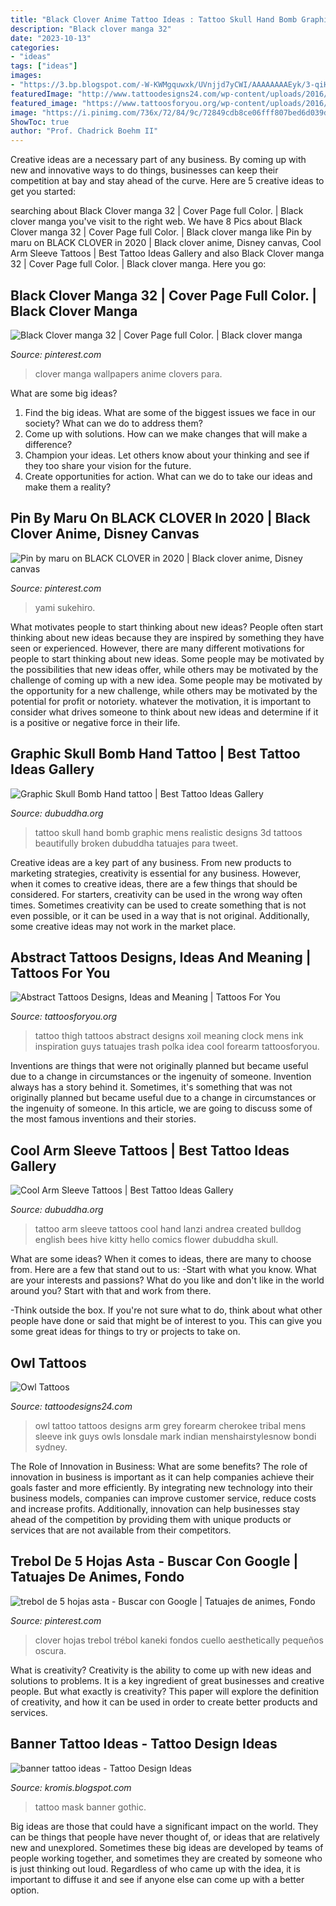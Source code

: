 ```yaml
---
title: "Black Clover Anime Tattoo Ideas : Tattoo Skull Hand Bomb Graphic Mens Realistic Designs 3d Tattoos Beautifully Broken Dubuddha Tatuajes Para Tweet"
description: "Black clover manga 32"
date: "2023-10-13"
categories:
- "ideas"
tags: ["ideas"]
images:
- "https://3.bp.blogspot.com/-W-KWMgquwxk/UVnjjd7yCWI/AAAAAAAAEyk/3-qiHkZNlac/s1600/Mask.jpg"
featuredImage: "http://www.tattoodesigns24.com/wp-content/uploads/2016/01/Owl-TattooTD24085.gif"
featured_image: "https://www.tattoosforyou.org/wp-content/uploads/2016/05/Abstract-Tattoo-for-Men.jpg"
image: "https://i.pinimg.com/736x/72/84/9c/72849cdb8ce06fff807bed6d039d03a9.jpg"
ShowToc: true
author: "Prof. Chadrick Boehm II"
---
```



Creative ideas are a necessary part of any business. By coming up with new and innovative ways to do things, businesses can keep their competition at bay and stay ahead of the curve. Here are 5 creative ideas to get you started:

	

		
searching about Black Clover manga 32 | Cover Page full Color. | Black clover manga you've visit to the right web. We have 8 Pics about Black Clover manga 32 | Cover Page full Color. | Black clover manga like Pin by maru on BLACK CLOVER in 2020 | Black clover anime, Disney canvas, Cool Arm Sleeve Tattoos | Best Tattoo Ideas Gallery and also Black Clover manga 32 | Cover Page full Color. | Black clover manga. Here you go:
		
    
## Black Clover Manga 32 | Cover Page Full Color. | Black Clover Manga

<img loading=lazy src="https://i.pinimg.com/736x/f6/75/be/f675be9255335f8135c346055a5f7874--clovers-manga-art.jpg" onerror="this.onerror=null;this.src='https://tse1.mm.bing.net/th?id=OIP.XhNdq0J2BYajeCQHlI0gIwHaKx&amp;pid=15.1';" alt="Black Clover manga 32 | Cover Page full Color. | Black clover manga">

_Source: pinterest.com_

>clover manga wallpapers anime clovers para. 

	

What are some big ideas?
1. Find the big ideas. What are some of the biggest issues we face in our society? What can we do to address them?
2. Come up with solutions. How can we make changes that will make a difference?
3. Champion your ideas. Let others know about your thinking and see if they too share your vision for the future.
4. Create opportunities for action. What can we do to take our ideas and make them a reality?

    
## Pin By Maru On BLACK CLOVER In 2020 | Black Clover Anime, Disney Canvas

<img loading=lazy src="https://i.pinimg.com/736x/55/93/80/5593805619771118f7158fbda00018de.jpg" onerror="this.onerror=null;this.src='https://tse4.mm.bing.net/th?id=OIP.svvmxqSMNwNV9iOTozFI_wHaJ3&amp;pid=15.1';" alt="Pin by maru on BLACK CLOVER in 2020 | Black clover anime, Disney canvas">

_Source: pinterest.com_

>yami sukehiro. 

	

What motivates people to start thinking about new ideas?
People often start thinking about new ideas because they are inspired by something they have seen or experienced. However, there are many different motivations for people to start thinking about new ideas. Some people may be motivated by the possibilities that new ideas offer, while others may be motivated by the challenge of coming up with a new idea. Some people may be motivated by the opportunity for a new challenge, while others may be motivated by the potential for profit or notoriety. whatever the motivation, it is important to consider what drives someone to think about new ideas and determine if it is a positive or negative force in their life.

    
## Graphic Skull Bomb Hand Tattoo | Best Tattoo Ideas Gallery

<img loading=lazy src="http://www.dubuddha.org/wp-content/uploads/2015/05/Graphic-Skull-Bomb-Hand-tattoo-by-Nastattooligans.jpg" onerror="this.onerror=null;this.src='https://tse3.mm.bing.net/th?id=OIP.FLJ5aMvs7CbqSL5PleVoMwHaHa&amp;pid=15.1';" alt="Graphic Skull Bomb Hand tattoo | Best Tattoo Ideas Gallery">

_Source: dubuddha.org_

>tattoo skull hand bomb graphic mens realistic designs 3d tattoos beautifully broken dubuddha tatuajes para tweet. 

	

Creative ideas are a key part of any business. From new products to marketing strategies, creativity is essential for any business. However, when it comes to creative ideas, there are a few things that should be considered. For starters, creativity can be used in the wrong way often times. Sometimes creativity can be used to create something that is not even possible, or it can be used in a way that is not original. Additionally, some creative ideas may not work in the market place.

    
## Abstract Tattoos Designs, Ideas And Meaning | Tattoos For You

<img loading=lazy src="https://www.tattoosforyou.org/wp-content/uploads/2016/05/Abstract-Tattoo-for-Men.jpg" onerror="this.onerror=null;this.src='https://tse2.mm.bing.net/th?id=OIP._F_oUBzSK7NquKsMtYnvGAHaJ4&amp;pid=15.1';" alt="Abstract Tattoos Designs, Ideas and Meaning | Tattoos For You">

_Source: tattoosforyou.org_

>tattoo thigh tattoos abstract designs xoil meaning clock mens ink inspiration guys tatuajes trash polka idea cool forearm tattoosforyou. 

	

Inventions are things that were not originally planned but became useful due to a change in circumstances or the ingenuity of someone.
Invention always has a story behind it. Sometimes, it's something that was not originally planned but became useful due to a change in circumstances or the ingenuity of someone. In this article, we are going to discuss some of the most famous inventions and their stories.

    
## Cool Arm Sleeve Tattoos | Best Tattoo Ideas Gallery

<img loading=lazy src="http://www.dubuddha.org/wp-content/uploads/2016/09/Cool-Arm-Sleeve-Tattoos-by-Andrea-Lanzi-728x728.jpg" onerror="this.onerror=null;this.src='https://tse4.mm.bing.net/th?id=OIP.DymRR_RuP2bsZDVZRAXbWAHaHa&amp;pid=15.1';" alt="Cool Arm Sleeve Tattoos | Best Tattoo Ideas Gallery">

_Source: dubuddha.org_

>tattoo arm sleeve tattoos cool hand lanzi andrea created bulldog english bees hive kitty hello comics flower dubuddha skull. 

	

What are some ideas?
When it comes to ideas, there are many to choose from. Here are a few that stand out to us:
-Start with what you know. What are your interests and passions? What do you like and don't like in the world around you? Start with that and work from there.

-Think outside the box. If you're not sure what to do, think about what other people have done or said that might be of interest to you. This can give you some great ideas for things to try or projects to take on.

    
## Owl Tattoos

<img loading=lazy src="http://www.tattoodesigns24.com/wp-content/uploads/2016/01/Owl-TattooTD24085.gif" onerror="this.onerror=null;this.src='https://tse4.mm.bing.net/th?id=OIP.QnKm10P8MI6BdAH01MDUSAHaKl&amp;pid=15.1';" alt="Owl Tattoos">

_Source: tattoodesigns24.com_

>owl tattoo tattoos designs arm grey forearm cherokee tribal mens sleeve ink guys owls lonsdale mark indian menshairstylesnow bondi sydney. 

	

The Role of Innovation in Business: What are some benefits?
The role of innovation in business is important as it can help companies achieve their goals faster and more efficiently. By integrating new technology into their business models, companies can improve customer service, reduce costs and increase profits. Additionally, innovation can help businesses stay ahead of the competition by providing them with unique products or services that are not available from their competitors.

    
## Trebol De 5 Hojas Asta - Buscar Con Google | Tatuajes De Animes, Fondo

<img loading=lazy src="https://i.pinimg.com/736x/72/84/9c/72849cdb8ce06fff807bed6d039d03a9.jpg" onerror="this.onerror=null;this.src='https://tse3.mm.bing.net/th?id=OIP.jBR4q56beIBnT_XNj2t-cQHaHa&amp;pid=15.1';" alt="trebol de 5 hojas asta - Buscar con Google | Tatuajes de animes, Fondo">

_Source: pinterest.com_

>clover hojas trebol trébol kaneki fondos cuello aesthetically pequeños oscura. 

	

What is creativity?
Creativity is the ability to come up with new ideas and solutions to problems. It is a key ingredient of great businesses and creative people. But what exactly is creativity? This paper will explore the definition of creativity, and how it can be used in order to create better products and services.

    
## Banner Tattoo Ideas - Tattoo Design Ideas

<img loading=lazy src="https://3.bp.blogspot.com/-W-KWMgquwxk/UVnjjd7yCWI/AAAAAAAAEyk/3-qiHkZNlac/s1600/Mask.jpg" onerror="this.onerror=null;this.src='https://tse3.mm.bing.net/th?id=OIP.pnPGBJHaOQhfoiuBhf9skgHaJ7&amp;pid=15.1';" alt="banner tattoo ideas - Tattoo Design Ideas">

_Source: kromis.blogspot.com_

>tattoo mask banner gothic. 

	

Big ideas are those that could have a significant impact on the world. They can be things that people have never thought of, or ideas that are relatively new and unexplored. Sometimes these big ideas are developed by teams of people working together, and sometimes they are created by someone who is just thinking out loud. Regardless of who came up with the idea, it is important to diffuse it and see if anyone else can come up with a better option.


